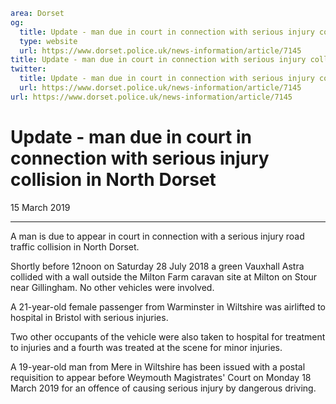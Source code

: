 ```yaml
area: Dorset
og:
  title: Update - man due in court in connection with serious injury collision in North Dorset
  type: website
  url: https://www.dorset.police.uk/news-information/article/7145
title: Update - man due in court in connection with serious injury collision in North Dorset |
twitter:
  title: Update - man due in court in connection with serious injury collision in North Dorset
  url: https://www.dorset.police.uk/news-information/article/7145
url: https://www.dorset.police.uk/news-information/article/7145
```

# Update - man due in court in connection with serious injury collision in North Dorset

15 March 2019

* * *

A man is due to appear in court in connection with a serious injury road traffic collision in North Dorset.

Shortly before 12noon on Saturday 28 July 2018 a green Vauxhall Astra collided with a wall outside the Milton Farm caravan site at Milton on Stour near Gillingham. No other vehicles were involved.

A 21-year-old female passenger from Warminster in Wiltshire was airlifted to hospital in Bristol with serious injuries.

Two other occupants of the vehicle were also taken to hospital for treatment to injuries and a fourth was treated at the scene for minor injuries.

A 19-year-old man from Mere in Wiltshire has been issued with a postal requisition to appear before Weymouth Magistrates' Court on Monday 18 March 2019 for an offence of causing serious injury by dangerous driving.
